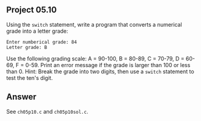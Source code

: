 ## Project 05.10
Using the ```switch``` statement, write a program that converts a numerical grade into a letter grade:
```
Enter numberical grade: 84
Letter grade: B
```
Use the following grading scale: A = 90-100, B = 80-89, C = 70-79, D = 60-69, F = 0-59. Print an error message if the grade is larger than 100 or less than 0. Hint: Break the grade into two digits, then use a ```switch``` statement to test the ten's digit.

## Answer
See ```ch05p10.c``` and ```ch05p10sol.c```.
